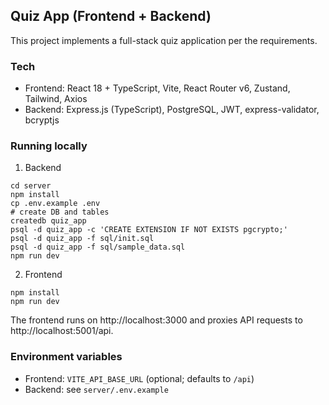 ## Quiz App (Frontend + Backend)

This project implements a full-stack quiz application per the requirements.

### Tech
- Frontend: React 18 + TypeScript, Vite, React Router v6, Zustand, Tailwind, Axios
- Backend: Express.js (TypeScript), PostgreSQL, JWT, express-validator, bcryptjs

### Running locally
1) Backend
```
cd server
npm install
cp .env.example .env
# create DB and tables
createdb quiz_app
psql -d quiz_app -c 'CREATE EXTENSION IF NOT EXISTS pgcrypto;'
psql -d quiz_app -f sql/init.sql
psql -d quiz_app -f sql/sample_data.sql
npm run dev
```
2) Frontend
```
npm install
npm run dev
```

The frontend runs on http://localhost:3000 and proxies API requests to http://localhost:5001/api.

### Environment variables
- Frontend: `VITE_API_BASE_URL` (optional; defaults to `/api`)
- Backend: see `server/.env.example`

